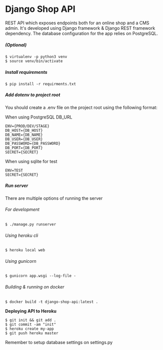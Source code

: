 # Django Shop API

REST API which exposes endpoints both for an online shop and a CMS admin. It's developed using Django framework & Django REST framework dependency. The database configuration for the app relies on PostgreSQL.

##### (Optional)
    $ virtualenv -p python3 venv
    $ source venv/bin/activate
    
##### Install requirements
    $ pip install -r requirments.txt

##### Add dotenv to project root

You should create a .env file on the project root using the following format:

When using PostgreSQL DB_URL

    ENV={PROD/DEV/STAGE}
    DB_HOST={DB_HOST}
    DB_NAME={DB_NAME}
    DB_USER={DB_USER}
    DB_PASSWORD={DB_PASSWORD}
    DB_PORT={DB_PORT}
    SECRET={SECRET}

When using sqlite for test

    ENV=TEST
    SECRET={SECRET}
       
##### Run server
There are multiple options of running the server

###### For development
    $ ./manage.py runserver
    
###### Using heroku cli
    $ heroku local web
    
###### Using gunicorn
    $ gunicorn app.wsgi --log-file -

###### Building & running on docker
    $ docker build -t django-shop-api:latest .
    
**Deploying API to Heroku**

    $ git init && git add .
    $ git commit -am "init"
    $ heroku create my-app
    $ git push heroku master

Remember to setup database settings on settings.py
